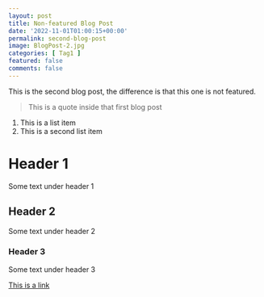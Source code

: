 ```yaml
---
layout: post
title: Non-featured Blog Post
date: '2022-11-01T01:00:15+00:00'
permalink: second-blog-post
image: BlogPost-2.jpg
categories: [ Tag1 ]
featured: false
comments: false 
---
```


This is the second blog post, the difference is that this one is not featured.

> This is a quote inside that first blog post

1. This is a list item
2. This is a second list item

# Header 1
Some text under header 1

## Header 2
Some text under header 2

### Header 3
Some text under header 3

[This is a link](https://www.christoc.com)

